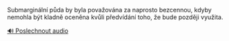 
Submarginální půda by byla považována za naprosto bezcennou, kdyby nemohla být kladně oceněna kvůli předvídání toho, že bude později využita.

[🔊 Poslechnout audio](/data/7-paragraphs/audio/chapter_119/para_003-Submarginln-pda-by-byla-povaovna-za-naprosto.mp3)
